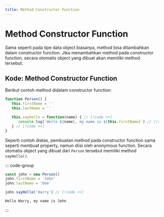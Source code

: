 ```yaml
---
title: Method Constructor Function
---
```


# Method Constructor Function

Sama seperti pada tipe data object biasanya, method bisa ditambahkan dalam constructor function. Jika menambahkan method pada constructor function, secara otomatis object yang dibuat akan memiliki method tersebut.

## Kode: Method Constructor Function

Berikut contoh method didalam constructor function:

```js
function Person() {
   this.firstName = ''
   this.lastName = ''

   this.sayHello = function(name) { // [!code ++]
      console.log(`Hello ${name}, my name is ${this.firstName}`) // [!code ++]
   } // [!code ++]
}
```

Seperti contoh diatas, pembuatan method pada constructor function sama seperti membuat property, namun diisi oleh anonymous function. Secara otomatis object yang dibuat dari `Person` tersebut memiliki method `sayHello()`.

::: code-group
```js [JavaScript]
const john = new Person()
john.firstName = 'John'
john.lastName = 'Doe'

john.sayHello('Harry') // [!code ++]
```

``` [Console]
Hello Harry, my name is John
```
:::